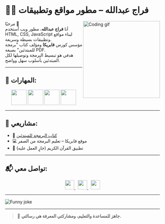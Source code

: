 # 👨‍💻 فراج عبدالله – مطور مواقع وتطبيقات

<img align="right" src="https://media.giphy.com/media/qgQUggAC3Pfv687qPC/giphy.gif" width="250" alt="Coding gif" />

مرحبًا 👋  
أنا **فراج عبدالله**، مطور ويب أستخدم HTML, CSS, JavaScript لبناء مواقع وتطبيقات بسيطة وسريعة.  
مؤسس كورس **فابريكا** ومؤلف كتاب "برمجة للمبتدئين" بصيغة PDF.  
هدفي هو تبسيط البرمجة وتوصيلها لكل المبتدئين بأسلوب سهل وواضح.

---

## 🔧 المهارات:

<p align="center">
  <img src="https://www.vectorlogo.zone/logos/html5/html5-icon.svg" width="50" />
  <img src="https://www.vectorlogo.zone/logos/w3_css/w3_css-icon.svg" width="50" />
  <img src="https://www.vectorlogo.zone/logos/javascript/javascript-icon.svg" width="50" />
  <img src="https://www.vectorlogo.zone/logos/github/github-icon.svg" width="50" />
</p>

---

## 🎯 مشاريعي:

- 📘 [كتاب البرمجة للمبتدئين](#)
- 💻 موقع فابريكا – تعليم البرمجة من الصفر
- 📱 تطبيق القرآن الكريم (جارٍ العمل عليه)

---

## 📬 تواصل معي:

<p align="center">
  <a href="https://facebook.com/farajabdallah" target="_blank">
    <img src="https://cdn.jsdelivr.net/npm/simple-icons@3.0.1/icons/facebook.svg" width="30" />
  </a>&nbsp;
  <a href="https://wa.me/201091838789" target="_blank">
    <img src="https://cdn.jsdelivr.net/npm/simple-icons@3.0.1/icons/whatsapp.svg" width="30" />
  </a>&nbsp;
  <a href="mailto:farajbdallh891@gmail.com" target="_blank">
    <img src="https://cdn.jsdelivr.net/npm/simple-icons@3.0.1/icons/gmail.svg" width="30" />
  </a>
</p>

---

<img src="https://readme-jokes.vercel.app/api" alt="Funny joke" />

---

> 🚀 **جاهز للمساعدة والتعليم، ومشاركتي المعرفة هي رسالتي.**
